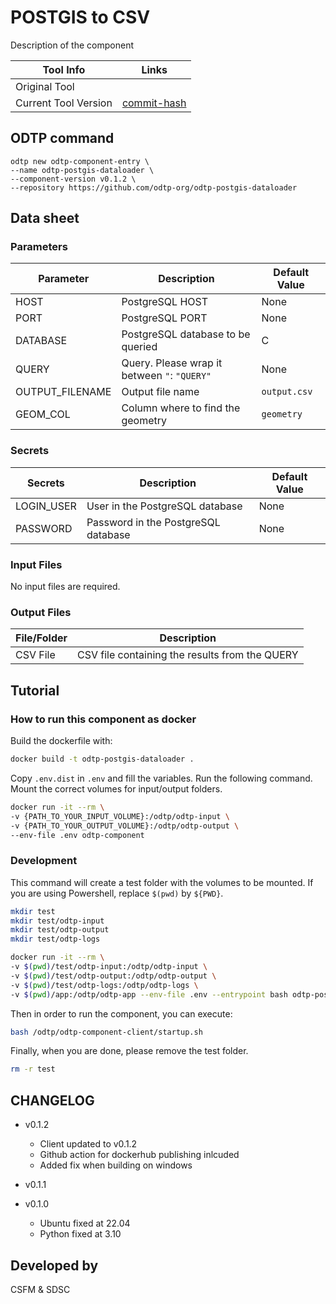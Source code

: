 # POSTGIS to CSV

Description of the component

| Tool Info | Links |
| --- | --- |
| Original Tool | []() |
| Current Tool Version  | [commit-hash](link-to-commit-hash) |


## ODTP command 

```
odtp new odtp-component-entry \
--name odtp-postgis-dataloader \
--component-version v0.1.2 \
--repository https://github.com/odtp-org/odtp-postgis-dataloader
``` 

## Data sheet

### Parameters

| Parameter | Description | Default Value |
| --- | --- | --- |
| HOST | PostgreSQL HOST | None |
| PORT | PostgreSQL PORT | None |
| DATABASE | PostgreSQL database to be queried | C |
| QUERY | Query. Please wrap it between `"`: `"QUERY"`  | None |
| OUTPUT_FILENAME | Output file name | `output.csv` |
| GEOM_COL | Column where to find the geometry | `geometry` |

### Secrets

| Secrets | Description | Default Value |
| --- | --- | --- |
| LOGIN_USER | User in the PostgreSQL database | None |
| PASSWORD | Password in the PostgreSQL database | None |


### Input Files

No input files are required. 

### Output Files

| File/Folder | Description |
| --- | --- | 
| CSV File | CSV file containing the results from the QUERY |

## Tutorial

### How to run this component as docker

Build the dockerfile with:

```bash
docker build -t odtp-postgis-dataloader .
```

Copy `.env.dist` in `.env` and fill the variables. Run the following command. Mount the correct volumes for input/output folders. 

```bash
docker run -it --rm \
-v {PATH_TO_YOUR_INPUT_VOLUME}:/odtp/odtp-input \
-v {PATH_TO_YOUR_OUTPUT_VOLUME}:/odtp/odtp-output \
--env-file .env odtp-component
```

### Development

This command will create a test folder with the volumes to be mounted. If you are using Powershell, replace `$(pwd)` by `${PWD}`.

```bash
mkdir test
mkdir test/odtp-input
mkdir test/odtp-output
mkdir test/odtp-logs

docker run -it --rm \
-v $(pwd)/test/odtp-input:/odtp/odtp-input \
-v $(pwd)/test/odtp-output:/odtp/odtp-output \
-v $(pwd)/test/odtp-logs:/odtp/odtp-logs \
-v $(pwd)/app:/odtp/odtp-app --env-file .env --entrypoint bash odtp-postgis-dataloader
```

Then in order to run the component, you can execute:

```bash
bash /odtp/odtp-component-client/startup.sh
```

Finally, when you are done, please remove the test folder.

```bash
rm -r test
```


## CHANGELOG

- v0.1.2
    - Client updated to v0.1.2
    - Github action for dockerhub publishing inlcuded
    - Added fix when building on windows

- v0.1.1

- v0.1.0
    - Ubuntu fixed at 22.04
    - Python fixed at 3.10


## Developed by

CSFM & SDSC
